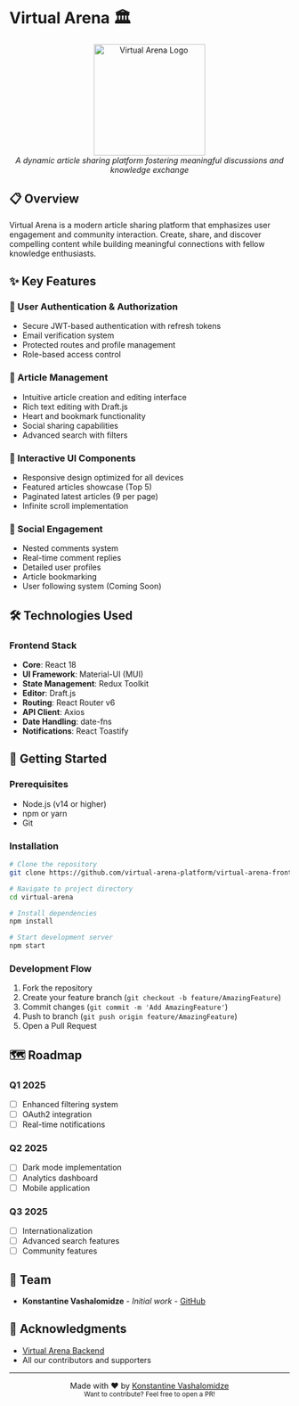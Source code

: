 # Virtual Arena 🏛️

<p align="center">
  <img src="https://virtualarena.tech/wp-content/uploads/2023/06/Virtual-Arena-Flaticon.png" alt="Virtual Arena Logo" width="200"/>
  <br>
  <em>A dynamic article sharing platform fostering meaningful discussions and knowledge exchange</em>
</p>


## 📋 Overview

Virtual Arena is a modern article sharing platform that emphasizes user engagement and community interaction. Create, share, and discover compelling content while building meaningful connections with fellow knowledge enthusiasts.

## ✨ Key Features

### 🔐 User Authentication & Authorization
- Secure JWT-based authentication with refresh tokens
- Email verification system
- Protected routes and profile management
- Role-based access control

### 📝 Article Management
- Intuitive article creation and editing interface
- Rich text editing with Draft.js
- Heart and bookmark functionality
- Social sharing capabilities
- Advanced search with filters

### 🎨 Interactive UI Components
- Responsive design optimized for all devices
- Featured articles showcase (Top 5)
- Paginated latest articles (9 per page)
- Infinite scroll implementation

### 🤝 Social Engagement
- Nested comments system
- Real-time comment replies
- Detailed user profiles
- Article bookmarking
- User following system (Coming Soon)

## 🛠️ Technologies Used

### Frontend Stack
- **Core**: React 18
- **UI Framework**: Material-UI (MUI)
- **State Management**: Redux Toolkit
- **Editor**: Draft.js
- **Routing**: React Router v6
- **API Client**: Axios
- **Date Handling**: date-fns
- **Notifications**: React Toastify

## 🚀 Getting Started

### Prerequisites
- Node.js (v14 or higher)
- npm or yarn
- Git

### Installation

```bash
# Clone the repository
git clone https://github.com/virtual-arena-platform/virtual-arena-frontend.git

# Navigate to project directory
cd virtual-arena

# Install dependencies
npm install

# Start development server
npm start
```

### Development Flow
1. Fork the repository
2. Create your feature branch (`git checkout -b feature/AmazingFeature`)
3. Commit changes (`git commit -m 'Add AmazingFeature'`)
4. Push to branch (`git push origin feature/AmazingFeature`)
5. Open a Pull Request

## 🗺️ Roadmap

### Q1 2025
- [ ] Enhanced filtering system
- [ ] OAuth2 integration
- [ ] Real-time notifications

### Q2 2025
- [ ] Dark mode implementation
- [ ] Analytics dashboard
- [ ] Mobile application

### Q3 2025
- [ ] Internationalization
- [ ] Advanced search features
- [ ] Community features

## 👥 Team

- **Konstantine Vashalomidze** - _Initial work_ - [GitHub](https://github.com/KonstantineVashalomidze)

## 🙏 Acknowledgments

- [Virtual Arena Backend](https://github.com/yourusername/virtual-arena-backendhttps://github.com/virtual-arena-platform/virtual-arena-backend)
- All our contributors and supporters

---

<p align="center">
  Made with ❤️ by <a href="https://github.com/KonstantineVashalomidze">Konstantine Vashalomidze</a>
  <br>
  <sub>Want to contribute? Feel free to open a PR!</sub>
</p>